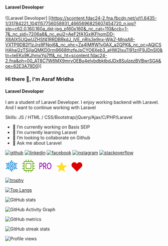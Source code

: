 #### Laravel Devoloper
![Laravel Devoloper] [(https://scontent.fdac24-2.fna.fbcdn.net/v/t1.6435-1/31784221_1041157756058931_4665696825607454720_n.jpg?stp=c62.0.160.160a_dst-jpg_p160x160&_nc_cat=110&ccb=1-7&_nc_sid=7206a8&_nc_eui2=AeF2fA1GxIKFhomDD-X8AIX5UQwUZHSf41RRDBRkdJ_jVE_nRIs3e9nx-WjkZ-MnqA8-VXTP9DB2f1zJrs9FNoj6&_nc_ohc=Za4IMffW1v0AX_a2QPK&_nc_oc=AQlCSHAhaj2zTSijlaQMKD0rm9668thzfeJpCYO6Xeb3_aHW2lxuTl91zrIF9JDnSl0&tn=teEKx9KJhmxYg7ff&_nc_ht=scontent.fdac24-2.fna&oh=00_AT8C7W6MX9mrvOEBu4eIvbdbktbdJDx8SuIzezBVBwrSGA&oe=62E3A79D0)]

### Hi there 👋, I'm Asraf Mridha
#### Laravel Devoloper


I am a student of Laravel Developer. I enjoy working backend with Laravel. And I want to continue working with Laravel

Skills:  JS / HTML / CSS/Bootstrap/jQuery/Ajax/C/PHP/Laravel

- 🔭 I’m currently working on Basis SEIP 
- 🌱 I’m currently learning Laravel 
- 👯 I’m looking to collaborate on Github 
- 💬 Ask me about Laravel 


[<img src='https://cdn.jsdelivr.net/npm/simple-icons@3.0.1/icons/github.svg' alt='github' height='40'>](https://github.com/asrafmridha)  [<img src='https://cdn.jsdelivr.net/npm/simple-icons@3.0.1/icons/linkedin.svg' alt='linkedin' height='40'>](https://www.linkedin.com/in/asraf-mridha-7801ba197/)  [<img src='https://cdn.jsdelivr.net/npm/simple-icons@3.0.1/icons/facebook.svg' alt='facebook' height='40'>](https://www.facebook.com/kosto.asraful)  [<img src='https://cdn.jsdelivr.net/npm/simple-icons@3.0.1/icons/instagram.svg' alt='instagram' height='40'>](https://www.instagram.com/asraful_75/)  [<img src='https://cdn.jsdelivr.net/npm/simple-icons@3.0.1/icons/stackoverflow.svg' alt='stackoverflow' height='40'>](https://stackoverflow.com/users/17994875/asraf-mridha)  

<a href='https://archiveprogram.github.com/'><img src='https://raw.githubusercontent.com/acervenky/animated-github-badges/master/assets/acbadge.gif' width='40' height='40'></a> <a href='https://docs.github.com/en/developers'><img src='https://raw.githubusercontent.com/acervenky/animated-github-badges/master/assets/devbadge.gif' width='40' height='40'></a> <a href='https://github.com/pricing'><img src='https://raw.githubusercontent.com/acervenky/animated-github-badges/master/assets/pro.gif' width='40' height='40'></a> <a href='https://stars.github.com/'><img src='https://raw.githubusercontent.com/acervenky/animated-github-badges/master/assets/starbadge.gif' width='35' height='35'></a> <a href='https://docs.github.com/en/github/supporting-the-open-source-community-with-github-sponsors'><img src='https://raw.githubusercontent.com/acervenky/animated-github-badges/master/assets/sponsorbadge.gif' width='35' height='35'></a> 

[![trophy](https://github-profile-trophy.vercel.app/?username=asrafmridha)](https://github.com/ryo-ma/github-profile-trophy)

[![Top Langs](https://github-readme-stats.vercel.app/api/top-langs/?username=asrafmridha)](https://github.com/anuraghazra/github-readme-stats)

![GitHub stats](https://github-readme-stats.vercel.app/api?username=asrafmridha&show_icons=true&count_private=true)  

![GitHub Activity Graph](https://activity-graph.herokuapp.com/graph?username=asrafmridha)  

![GitHub metrics](https://metrics.lecoq.io/asrafmridha)  

![GitHub streak stats](https://github-readme-streak-stats.herokuapp.com/?user=asrafmridha)  

![Profile views](https://gpvc.arturio.dev/asrafmridha)  

